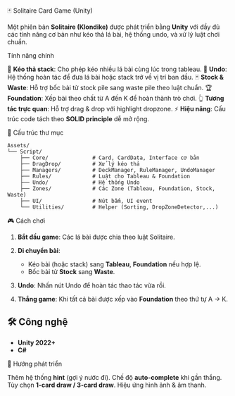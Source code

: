 🃏 Solitaire Card Game (Unity)

Một phiên bản **Solitaire (Klondike)** được phát triển bằng **Unity** với đầy đủ các tính năng cơ bản như kéo thả lá bài, hệ thống undo, và xử lý luật chơi chuẩn.

Tính năng chính

🎴 **Kéo thả stack**: Cho phép kéo nhiều lá bài cùng lúc trong tableau.
🔄 **Undo**: Hệ thống hoàn tác để đưa lá bài hoặc stack trở về vị trí ban đầu.
🃏 **Stock & Waste**: Hỗ trợ bốc bài từ stock pile sang waste pile theo luật chuẩn.
🏆 **Foundation**: Xếp bài theo chất từ A đến K để hoàn thành trò chơi.
👆 **Tương tác trực quan**: Hỗ trợ drag & drop với highlight dropzone.
⚡ **Hiệu năng**: Cấu trúc code tách theo **SOLID principle** dễ mở rộng.

📂 Cấu trúc thư mục

```
Assets/
└── Script/
    ├── Core/              # Card, CardData, Interface cơ bản
    ├── DragDrop/          # Xử lý kéo thả
    ├── Managers/          # DeckManager, RuleManager, UndoManager
    ├── Rules/             # Luật cho Tableau & Foundation
    ├── Undo/              # Hệ thống Undo
    ├── Zones/             # Các Zone (Tableau, Foundation, Stock, Waste)
    ├── UI/                # Nút bấm, UI event
    └── Utilities/         # Helper (Sorting, DropZoneDetector,...)
```

🎮 Cách chơi

1. **Bắt đầu game**: Các lá bài được chia theo luật Solitaire.
2. **Di chuyển bài**:

   * Kéo bài (hoặc stack) sang **Tableau**, **Foundation** nếu hợp lệ.
   * Bốc bài từ **Stock** sang **Waste**.
3. **Undo**: Nhấn nút Undo để hoàn tác thao tác vừa rồi.
4. **Thắng game**: Khi tất cả bài được xếp vào **Foundation** theo thứ tự A → K.

## 🛠️ Công nghệ

* **Unity 2022+**
* **C#**

🚀 Hướng phát triển

Thêm hệ thống **hint** (gợi ý nước đi).
Chế độ **auto-complete** khi gần thắng.
Tùy chọn **1-card draw / 3-card draw**.
Hiệu ứng hình ảnh & âm thanh.

